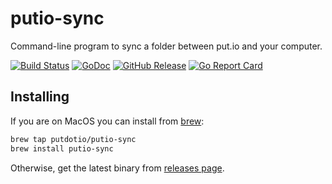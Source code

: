 putio-sync
==========

Command-line program to sync a folder between put.io and your computer.

[![Build Status](https://travis-ci.org/putdotio/putio-sync.svg?branch=master)](https://travis-ci.org/putdotio/putio-sync)
[![GoDoc](https://godoc.org/github.com/putdotio/putio-sync?status.svg)](https://pkg.go.dev/github.com/putdotio/putio-sync/torrent?tab=doc)
[![GitHub Release](https://img.shields.io/github/release/putdotio/putio-sync.svg)](https://github.com/putdotio/putio-sync/releases)
[![Go Report Card](https://goreportcard.com/badge/github.com/putdotio/putio-sync)](https://goreportcard.com/report/github.com/putdotio/putio-sync)

Installing
----------

If you are on MacOS you can install from [brew](https://brew.sh/):
```sh
brew tap putdotio/putio-sync
brew install putio-sync
```

Otherwise, get the latest binary from [releases page](https://github.com/putdotio/rain/releases).
